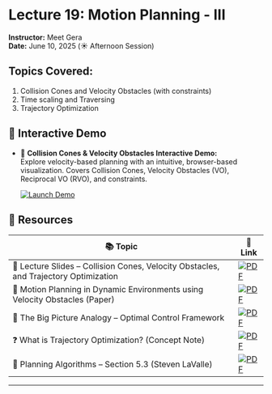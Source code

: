 # Lecture 19: Motion Planning - III
**Instructor:** Meet Gera    
**Date:** June 10, 2025 (☀️ Afternoon Session)

## Topics Covered:

1. Collision Cones and Velocity Obstacles (with constraints)
2. Time scaling and Traversing
3. Trajectory Optimization

## 🧪 Interactive Demo

- 🚀 **Collision Cones & Velocity Obstacles Interactive Demo:**  
   Explore velocity-based planning with an intuitive, browser-based visualization. Covers Collision Cones, Velocity Obstacles (VO), Reciprocal VO (RVO), and constraints.

   [![Launch Demo](https://img.shields.io/badge/Open-Demo-blue?logo=googlechrome&logoColor=white)](https://roboticsiiith.github.io/summer-school-2025/demos/lec-19-collision-cones-vo/)

## 🔗 Resources

| 📚 Topic | 🔗 Link |
|---------|---------|
| 📑 Lecture Slides – Collision Cones, Velocity Obstacles, and Trajectory Optimization | [![PDF](https://img.shields.io/badge/Open-Slides-red?logo=adobeacrobatreader&logoColor=white)](./lec-19-motion-planning-3.pdf) |
| 📄 Motion Planning in Dynamic Environments using Velocity Obstacles (Paper) | [![PDF](https://img.shields.io/badge/Open-Paper-red?logo=adobeacrobatreader&logoColor=white)](./motion-planning-dynamic-env-paper.pdf) |
| 🧠 The Big Picture Analogy – Optimal Control Framework | [![PDF](https://img.shields.io/badge/Open-Reference-red?logo=adobeacrobatreader&logoColor=white)](./trajectory-opt-ref-1.pdf) |
| ❓ What is Trajectory Optimization? (Concept Note) | [![PDF](https://img.shields.io/badge/Open-Concept-red?logo=adobeacrobatreader&logoColor=white)](./trajectory-opt-ref-2.pdf) |
| 📘 Planning Algorithms – Section 5.3 (Steven LaValle) | [![PDF](https://img.shields.io/badge/Open-Section_5.3-blue?logo=readthedocs)](https://lavalle.pl/planning/booka4.pdf#page=113) |
---
